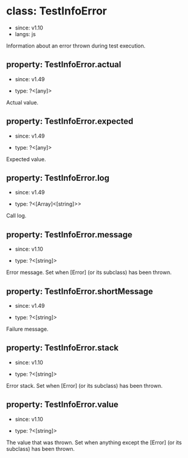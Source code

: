 # class: TestInfoError
* since: v1.10
* langs: js

Information about an error thrown during test execution.

## property: TestInfoError.actual
* since: v1.49
- type: ?<[any]>

Actual value.

## property: TestInfoError.expected
* since: v1.49
- type: ?<[any]>

Expected value.

## property: TestInfoError.log
* since: v1.49
- type: ?<[Array]<[string]>>

Call log.

## property: TestInfoError.message
* since: v1.10
- type: ?<[string]>

Error message. Set when [Error] (or its subclass) has been thrown.

## property: TestInfoError.shortMessage
* since: v1.49
- type: ?<[string]>

Failure message.

## property: TestInfoError.stack
* since: v1.10
- type: ?<[string]>

Error stack. Set when [Error] (or its subclass) has been thrown.

## property: TestInfoError.value
* since: v1.10
- type: ?<[string]>

The value that was thrown. Set when anything except the [Error] (or its subclass) has been thrown.
